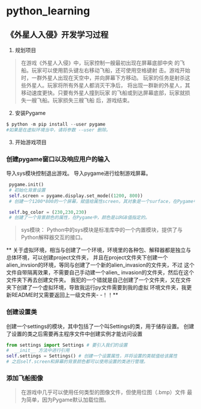 # python_learning
## 《外星人入侵》开发学习过程
1. 规划项目
> 在游戏《外星人入侵》中，玩家控制一艘最初出现在屏幕底部中央
的飞船。玩家可以使用箭头键左右移动飞船，还可使用空格键射
击。游戏开始时，一群外星人出现在天空中，并向屏幕下方移动。
玩家的任务是射杀这些外星人。玩家将所有外星人都消灭干净后，
将出现一群新的外星人，其移动速度更快。只要有外星人撞到玩家
的飞船或到达屏幕底部，玩家就损失一艘飞船。玩家损失三艘飞船
后，游戏结束。
2. 安装Pygame
```python
$ python -m pip install --user pygame 
#如果是在虚拟环境当中，请将参数 --user 删除。
```
3. 开始游戏项目
### 创建pygame窗口以及响应用户的输入
导入sys模块控制退出游戏。
导入pygame进行绘制游戏屏幕。
```python
 pygame.init()
 # 初始化背景设置
 self.screen = pygame.display.set_mode((1200, 800))
 # 创建一个1200*800的一个屏幕，赋值给属性screen，其对象是一个surface，在Pygame中，surface是屏幕的一部分

 self.bg_color = (230,230,230)
 # 创建了一个背景颜色的属性，在Pygame中，颜色是以RGB值指定的。
```
> sys模块：
  Python中的sys模块是标准库中的一个内置模块，提供了与Python解释器交互的接口。



** 关于虚拟环境，相当与创建了一个环境，环境里的各种包、解释器都是独立与总体环境，可以创建project文件夹，
并且在project文件夹下创建一个alien_invsion的环境，等同与创建了一个新的alien_invasion的文件夹，不过
这个文件自带隔离效果，不需要自己手动建一个alien_ invasion的文件夹，然后在这个文件夹下再去创建文件夹。
我犯的一个错就是自己创建了一个文件夹，又在文件夹下创建了一个虚拟环境，导致我运行py文件需要到我的虚拟
环境文件夹，我更新README时又需要返回上一级文件夹- -！！**

### 创建设置类
创建一个settings的模块，其中包括了一个叫Settings的类，用于储存设置。
创建了设置的类之后需要再主程序文件中创建实例才能访问设置
```python
from settings import Settings # 要引入我们的设置
#  __init__ 方法中进行引用
self.settings = Settings() # 创建一个设置属性，并将设置的类赋值给该属性
# 之后self.screen和屏幕的背景颜色都可以使用设置的类进行管理。
```
### 添加飞船图像
> 在游戏中几乎可以使用任何类型的图像文件，但使用位图（.bmp）文件
最为简单，因为Pygame默认加载位图。



  


